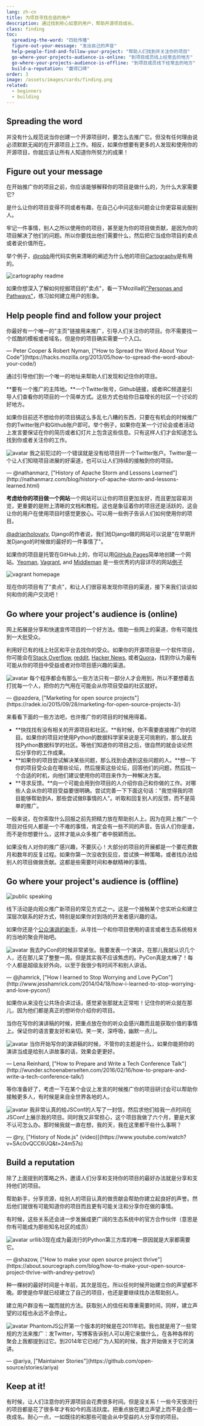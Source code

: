 ```yaml
---
lang: zh-cn
title: 为项目寻找合适的用户
description: 通过找到称心如意的用户，帮助开源项目成长。
class: finding
toc:
  spreading-the-word: "四处传播"
  figure-out-your-message: "发出自己的声音"
  help-people-find-and-follow-your-project: "帮助人们找到并关注你的项目"
  go-where-your-projects-audience-is-online: "到项目成员线上经常去的地方"
  go-where-your-projects-audience-is-offline: "到项目成员线下经常去的地方"
  build-a-reputation: "赢得口碑"
order: 3
image: /assets/images/cards/finding.png
related:
  - beginners
  - building
---
```


## Spreading the word

并没有什么规范说当你创建一个开源项目时，要怎么去推广它。但没有任何理由说必须默默无闻的在开源项目上工作。相反，如果你想要有更多的人发现和使用你的开源项目，你就应该让所有人知道你所努力的成果！

## Figure out your message

在开始推广你的项目之前，你应该能够解释你的项目是做什么的，为什么大家需要它?

是什么让你的项目变得不同或者有趣，在自己心中问这些问题会让你更容易说服别人。

牢记一件事情，别人之所以使用你的项目，甚至是为你的项目做贡献，是因为你的项目解决了他们的问题。所以你要找出他们需要什么，然后把它当成你项目的卖点或者说价值所在。

举个例子，[@robb](https://github.com/robb)用代码实例来清晰的阐述为什么他的项目[Cartography](https://github.com/robb/Cartography)是有用的。

![cartography readme](/assets/images/finding-users/cartography.jpg)

如果你想深入了解如何挖掘项目的"卖点"，看一下Mozilla的["Personas and Pathways"](https://mozillascience.github.io/working-open-workshop/personas_pathways/)，练习如何建立用户的形象。

## Help people find and follow your project

<aside markdown="1" class="pquote">
  你最好有一个唯一的"主页"链接用来推广，引导人们关注你的项目。你不需要找一个炫酷的模板或者域名，但是你的项目确实需要一个入口。
  <p markdown="1" class="pquote-credit">
— Peter Cooper & Robert Nyman, ["How to Spread the Word About Your Code"](https://hacks.mozilla.org/2013/05/how-to-spread-the-word-about-your-code/)
  </p>
</aside>

通过引导他们到一个唯一的地址来帮助人们发现和记住你的项目。

**要有一个推广的主阵地。**一个Twitter账号，Github链接，或者IRC频道是引导人们查看你的项目的一个简单方式。这些方式也给你日益增长的社区一个讨论的好地方。

如果你目前还不想给你的项目搞这么多乱七八糟的东西，只要在有机会的时候推广你的Twitter账户和Github账户即可。举个例子，如果你在某一个讨论会或者活动上发言要保证在你的简历或者幻灯片上包含这些信息。只有这样人们才会知道怎么找到你或者关注你的工作。

<aside markdown="1" class="pquote">
  <img src="https://avatars.githubusercontent.com/nathanmarz?s=180" class="pquote-avatar" alt="avatar">
  我之前犯过的一个错误就是没有给项目开一个Twitter账户。Twitter是一个让人们知晓项目进展的好渠道，也可以让人们持续的接触到你的项目。
  <p markdown="1" class="pquote-credit">
— @nathanmarz, ["History of Apache Storm and Lessons Learned"](http://nathanmarz.com/blog/history-of-apache-storm-and-lessons-learned.html)
  </p>
</aside>

**考虑给你的项目做一个网站**一个网站可以让你的项目更加友好，而且更加容易浏览，更重要的是附上清晰的文档和教程。这也是象征着你的项目还是活跃的，这会让你的用户在使用项目时感觉更放心。可以用一些例子告诉人们如何使用你的项目。

[@adrianholovaty](https://news.ycombinator.com/item?id=7531689), Django的作者说，我们给Django做的网站可以说是"在早期开发Django的时候做的最好的一件事情了"。

如果你的项目是托管在GitHub上的，你可以用[GitHub Pages](https://pages.github.com/)简单地创建一个网站。[Yeoman](http://yeoman.io/), [Vagrant](https://www.vagrantup.com/), and [Middleman](https://middlemanapp.com/) 是一些优秀的内容详尽的网站[例子](https://github.com/showcases/github-pages-examples)

![vagrant homepage](/assets/images/finding-users/vagrant_homepage.png)

现在你的项目有了"卖点"，和让人们很容易发现你项目的渠道，接下来我们谈谈如何和你的用户交流吧！

## Go where your project's audience is (online)

网上拓展是分享和快速宣传项目的一个好方法。借助一些网上的渠道，你有可能找到一大批受众。

利用好已有的线上社区和平台去找你的受众。如果你的开源项目是一个软件项目，你可能会在[Stack Overflow](https://stackoverflow.com/), [reddit](https://www.reddit.com), [Hacker News](https://news.ycombinator.com/), 或者[Quora](https://www.quora.com/)，找到你认为最有可能从你的项目中受益或者对你项目感兴趣的渠道。

<aside markdown="1" class="pquote">
  <img src="https://avatars.githubusercontent.com/pazdera?s=180" class="pquote-avatar" alt="avatar">
  每个程序都会有那么一些方法只有一部分人才会用到，所以不要想着去打扰每一个人，把你的力气用在可能会从你项目受益的社区就好。
  <p markdown="1" class="pquote-credit">
— @pazdera, ["Marketing for open source projects"](https://radek.io/2015/09/28/marketing-for-open-source-projects-3/)
  </p>
</aside>

来看看下面的一些方法吧，也许推广你的项目的时候用得着。

* **快找找有没有相关的开源项目和社区。**有时候，你不需要直接推广你的项目。如果你的项目对使用Python的数据科学家来说是无可挑剔的，那么就去找Python数据科学的社区。等他们知道你的项目之后，很自然的就会谈论然后分享你的工作成果。
* **如果你的项目尝试解决某些问题，那么找到会遇到这些问题的人。**想一下你的项目受众会在哪些论坛，然后搜索这些论坛，回答他们的问题，然后找一个合适的时机，向他们建议使用你的项目来作为一种解决方案。
* **寻求反馈。**向一个可能会用到你项目的人介绍你自己和你做的工作。对哪些人会从你的项目受益要很明确。尝试完善一下下面这句话："我觉得我的项目能够帮助到A，那些尝试做B事情的人"。听取和回复别人的反馈，而不是简单的推广。

一般来说，在你索取什么回报之前先把精力放在帮助别人上。因为在网上推广一个项目对任何人都是一个不难的事情，肯定会有一些不同的声音。告诉人们你是谁，而不是你想要什么，这样才能从众多推广者中脱颖而出。

如果没有人对你的推广感兴趣，不要灰心！大部分的项目的开展都是一个要花费数月和数年的反复过程。如果你第一次没收到反应，尝试换一种策略，或者找办法给别人的项目做做贡献。这都是些需要时间和奉献精神的事情。

## Go where your project's audience is (offline)

![public speaking](/assets/images/finding-users/public_speaking.jpg)

线下活动是向观众推广新项目的常见方式之一。这是一个接触某个忠实听众和建立深层次联系的好方式，特别是如果你对到场的开发者感兴趣的话。

如果你还是个[公众演讲的新手](https://speaking.io/)，从寻找一个和你项目使用的语言或者生态系统相关的当地的聚会开始吧。

<aside markdown="1" class="pquote">
  <img src="https://avatars.githubusercontent.com/jhamrick?s=180" class="pquote-avatar" alt="avatar">
  我去PyCon的时候非常紧张。我要发表一个演讲，在那儿我就认识几个人，还在那儿呆了整整一周。但是其实我不应该焦虑的。PyCon真是太棒了！每个人都是超级友好外向，以至于我很少有时间不和别人讲话。
  <p markdown="1" class="pquote-credit">
— @jhamrick, ["How I learned to Stop Worrying and Love PyCon"](http://www.jesshamrick.com/2014/04/18/how-i-learned-to-stop-worrying-and-love-pycon/)
  </p>
</aside>

如果你从来没在公共场合讲过话，感觉紧张那就太正常啦！记住你的听众就在那儿，因为他们都是真正的想听你介绍你的项目。

当你在写你的演讲稿的时候，把重点放在你的听众会感兴趣而且能获取价值的事情上。保证你的语言要友好和亲切。笑一笑，深呼吸，幽默一点儿。

<aside markdown="1" class="pquote">
  <img src="/assets/images/finding-users/lena.jpg" class="pquote-avatar" alt="avatar">
  当你开始写你的演讲稿的时候，不管你的主题是什么，如果你能把你的演讲当成是给别人讲故事的话，效果会更更好。
  <p markdown="1" class="pquote-credit">
— Lena Reinhard, ["How to Prepare and Write a Tech Conference Talk"](http://wunder.schoenaberselten.com/2016/02/16/how-to-prepare-and-write-a-tech-conference-talk/)
  </p>
</aside>

等你准备好了，考虑一下在某个会议上发言的时候推广你的项目研讨会可以帮助你接触更多人，有时候是来自全世界各地的人。

<aside markdown="1" class="pquote">
  <img src="https://avatars.githubusercontent.com/ry?s=180" class="pquote-avatar" alt="avatar">
  我非常认真的给JSConf的人写了一封信，然后求他们给我一点时间在JSConf上展示我的项目。同时我又非常担心，这个项目我做了六个月，要是大家不认可怎么办。那时候我就一直在想，我的天，我在这里都干些什么事啊？
  <p markdown="1" class="pquote-credit">
— @ry, ["History of Node.js" (video)](https://www.youtube.com/watch?v=SAc0vQCC6UQ&t=24m57s)
  </p>
</aside>

## Build a reputation

除了上面提到的策略之外，邀请人们分享和支持你的项目的最好办法就是分享和支持他们的项目。

帮助新手，分享资源，给别人的项目认真的做贡献会帮助你建立起良好的声誉。然后他们就很有可能知道你的项目而且更有可能关注和分享你在做的事情。

有时候，这些关系还会进一步发展成更广阔的生态系统中的官方合作伙伴（意思是你有可能成为那些知名社区的成员）

<aside markdown="1" class="pquote">
  <img src="https://avatars.githubusercontent.com/shazow?s=180" class="pquote-avatar" alt="avatar">
  urllib3现在成为最流行的Python第三方库的唯一原因就是大家都需要它。
  <p markdown="1" class="pquote-credit">
— @shazow, ["How to make your open source project thrive"](https://about.sourcegraph.com/blog/how-to-make-your-open-source-project-thrive-with-andrey-petrov/)
  </p>
</aside>

种一棵树的最好时间是十年前，其次是现在。所以任何时候开始建立你的声望都不晚。即使是你早就已经建立了自己的项目，也还是要继续找办法帮助别人。

建立用户群没有一蹴而就的方法。获取别人的信任和尊重需要时间，同样，建立声望的过程也永远不会停止。

<aside markdown="1" class="pquote">
  <img src="https://avatars.githubusercontent.com/ariya?s=180" class="pquote-avatar" alt="avatar">
  PhantomJS公开第一个版本的时候是在2011年初。我也就是用了一些常规的方法来推广：发Twitter，写博客告诉别人可以用它来做什么，在各种各样的聚会上我都提到过它。到2014年它已经广为人知的时候，我才开始做关于它的演讲。
  <p markdown="1" class="pquote-credit">
— @ariya, ["Maintainer Stories"](https://github.com/open-source/stories/ariya)
  </p>
</aside>

## Keep at it!

有时候，让人们注意你的开源项目会花费很多时间。但是没关系！一些今天很流行的项目都是花了很多年才有如今的高活跃度。把重点放在建立声望上而不是企图一夜成名。耐心一点，一如既往的和那些可能会从中受益的人分享你的项目。
